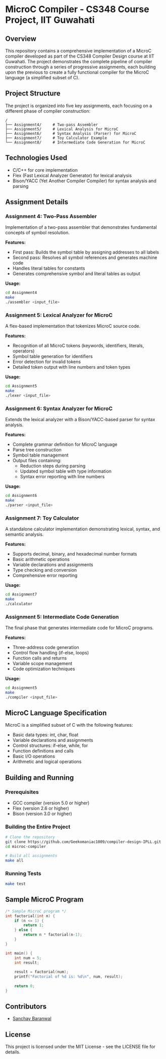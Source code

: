 # MicroC Compiler - CS348 Course Project, IIT Guwahati

## Overview
This repository contains a comprehensive implementation of a MicroC compiler developed as part of the CS348 Compiler Design course at IIT Guwahati. The project demonstrates the complete pipeline of compiler construction through a series of progressive assignments, each building upon the previous to create a fully functional compiler for the MicroC language (a simplified subset of C).

## Project Structure

The project is organized into five key assignments, each focusing on a different phase of compiler construction:

```
/
├── Assignment4/     # Two-pass Assembler
├── Assignment5/     # Lexical Analysis for MicroC
├── Assignment6/     # Syntax Analysis (Parser) for MicroC
├── Assignment7/     # Toy Calculator Example
└── Assignment8/     # Intermediate Code Generation for MicroC
```

## Technologies Used
- C/C++ for core implementation
- Flex (Fast Lexical Analyzer Generator) for lexical analysis
- Bison/YACC (Yet Another Compiler Compiler) for syntax analysis and parsing

## Assignment Details

### Assignment 4: Two-Pass Assembler
Implementation of a two-pass assembler that demonstrates fundamental concepts of symbol resolution.

**Features:**
- First pass: Builds the symbol table by assigning addresses to all labels
- Second pass: Resolves all symbol references and generates machine code
- Handles literal tables for constants
- Generates comprehensive symbol and literal tables as output

**Usage:**
```bash
cd Assignment4
make
./assembler <input_file>
```

### Assignment 5: Lexical Analyzer for MicroC
A flex-based implementation that tokenizes MicroC source code.

**Features:**
- Recognition of all MicroC tokens (keywords, identifiers, literals, operators)
- Symbol table generation for identifiers
- Error detection for invalid tokens
- Detailed token output with line numbers and token types

**Usage:**
```bash
cd Assignment5
make
./lexer <input_file>
```

### Assignment 6: Syntax Analyzer for MicroC
Extends the lexical analyzer with a Bison/YACC-based parser for syntax analysis.

**Features:**
- Complete grammar definition for MicroC language
- Parse tree construction
- Symbol table management
- Output files containing:
  - Reduction steps during parsing
  - Updated symbol table with type information
  - Syntax error reporting with line numbers

**Usage:**
```bash
cd Assignment6
make
./parser <input_file>
```

### Assignment 7: Toy Calculator
A standalone calculator implementation demonstrating lexical, syntax, and semantic analysis.

**Features:**
- Supports decimal, binary, and hexadecimal number formats
- Basic arithmetic operations
- Variable declarations and assignments
- Type checking and conversion
- Comprehensive error reporting

**Usage:**
```bash
cd Assignment7
make
./calculator
```

### Assignment 5: Intermediate Code Generation
The final phase that generates intermediate code for MicroC programs.

**Features:**
- Three-address code generation
- Control flow handling (if-else, loops)
- Function calls and returns
- Variable scope management
- Code optimization techniques

**Usage:**
```bash
cd Assignment5
make
./compiler <input_file>
```

## MicroC Language Specification

MicroC is a simplified subset of C with the following features:

- Basic data types: int, char, float
- Variable declarations and assignments
- Control structures: if-else, while, for
- Function definitions and calls
- Basic I/O operations
- Arithmetic and logical operations

## Building and Running

### Prerequisites
- GCC compiler (version 5.0 or higher)
- Flex (version 2.6 or higher)
- Bison (version 3.0 or higher)

### Building the Entire Project
```bash
# Clone the repository
git clone https://github.com/Geekomaniac1009/compiler-design-IPLL.git
cd microc-compiler

# Build all assignments
make all
```

### Running Tests
```bash
make test
```

## Sample MicroC Program

```c
/* Sample MicroC program */
int factorial(int n) {
    if (n <= 1) {
        return 1;
    } else {
        return n * factorial(n-1);
    }
}

int main() {
    int num = 5;
    int result;
    
    result = factorial(num);
    printf("Factorial of %d is: %d\n", num, result);
    
    return 0;
}
```

## Contributors
- [Sanchay Baranwal](https://github.com/Geekomaniac1009)

## License
This project is licensed under the MIT License - see the LICENSE file for details.
